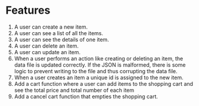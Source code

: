 # Features
1. A user can create a new item.
2. A user can see a list of all the items.
3. A user can see the details of one item.
4. A user can delete an item.
5. A user can update an item.
6. When a user performs an action like creating or deleting an item, the data file is updated correctly. If the JSON is malformed, there is some logic to prevent writing to the file and thus corrupting the data file.
7. When a user creates an item a unique id is assigned to the new item.
8. Add a cart function where a user can add items to the shopping cart and see the total price and total number of each item
9. Add a cancel cart function that empties the shopping cart.
